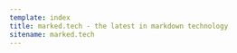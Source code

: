 ```yaml
---
template: index
title: marked.tech - the latest in markdown technology
sitename: marked.tech
---
```


